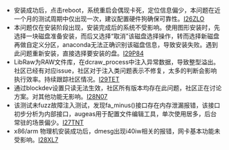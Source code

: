 -  安装成功后，点击reboot，系统重启会偶现卡死，定位信息偏少，本问题在近一个月的测试周期中仅出现一次，建议配置硬件狗确保可靠性。[I26ZLO](https://gitee.com/openeuler/community/issues/I26ZLO?from=project-issue)
-   本问题仅在安装阶段出现，安装完成后的系统不受影响。使用图形安装时，先选择一块磁盘准备安装，而后又选择“取消”该磁盘选择操作，转而选择新磁盘再做自定义分区，anaconda无法正确识别该磁盘信息，导致安装失败。遇到此问题重新安装，直接选择要安装的盘。[I29P84](https://gitee.com/src-openeuler/anaconda/issues/I29P84?from=project-issue)
-   LibRaw为RAW文件库，在dcraw_process中注入异常数据，导致整型溢出。社区已经有对应issue，社区对于注入类问题表示不修复，太多的判断会影响执行效率。持续跟踪社区情况。[I29TET](https://gitee.com/src-openeuler/LibRaw/issues/I29TET?from=project-issue)
-   通过blockdev设置只读无法生效，社区所有版本均存在此问题，社区正在讨论方案。对其他功能无影响。[I28N07](https://gitee.com/src-openeuler/util-linux/issues/I28N07?from=project-issue)
-   该测试未fuzz故障注入测试，发现fa_minus()接口存在内存泄漏报错，该接口初步分析为内部接口，augeas用于配置文件编辑工具，单次使用居多，后台常驻的场景偏少。[I27TNT](https://gitee.com/src-openeuler/augeas/issues/I27TNT?from=project-issue)
-   x86/arm 物理机安装成功后，dmesg出现i40iw相关的报错，网卡基本功能未受影响。[I28XL7](https://gitee.com/openeuler/community/issues/I28XL7?from=project-issue)

